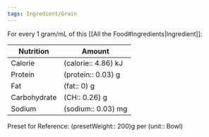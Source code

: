 ```yaml
---
tags: Ingredient/Grain
---
```

For every 1 gram/mL of this [[All the Food#Ingredients|Ingredient]]:

| Nutrition            | Amount                       |
| -------------------- | ---------------------------- |
| Calorie              | (calorie:: 4.86) kJ     |
| Protein              | (protein:: 0.03) g      |
| Fat                  | (fat:: 0) g             |
| Carbohydrate         | (CH:: 0.26) g               |
| Sodium               | (sodium:: 0.03) mg       |

Preset for Reference: (presetWeight:: 200)g per (unit:: Bowl)

